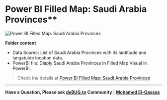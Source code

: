 # Power BI Filled Map: Saudi Arabia Provinces**

![Power BI Filled Map: Saudi Arabia Provinces](https://github.com/melqassas/PowerBI/blob/master/Filled%20Map%20-Saudi%20Arabia%20Provinces/Filled%20Map%20-%20Saudi%20Arabia%20Provinces%20Demo.gif)

**Folder content**

- Data Sourec: List of Saudi Arabia Provinces with its lantitiude and langatuide location data. 
- PowerBI file: Diaply Saudi Arabia Provinces in Filled Map Visual in PowerBI.

> Check the details at [Power BI Filled Map: Saudi Arabia Provinces](https://social.technet.microsoft.com/wiki/contents/articles/53402.power-bi-filled-map-saudi-arabia-provinces.aspx)



-------------------

**Have a Question, Please ask [deBUG.to](https://deBUG.to) Community** | **[Mohamed El-Qassas](https://devoworx.com)**


